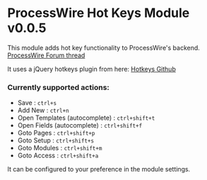 # ProcessWire Hot Keys Module v0.0.5

This module adds hot key functionality to ProcessWire's backend. [ProcessWire Forum thread](http://processwire.com/talk/topic/1524-admin-hot-keys/)

It uses a jQuery hotkeys plugin from here: [Hotkeys Github](https://github.com/jeresig/jquery.hotkeys)

### Currently supported actions:

* Save : `ctrl+s`
* Add New : `ctrl+n`
* Open Templates (autocomplete) : `ctrl+shift+t`
* Open Fields (autocomplete) : `ctrl+shift+f`
* Goto Pages : `ctrl+shift+p`
* Goto Setup : `ctrl+shift+s`
* Goto Modules : `ctrl+shift+m`
* Goto Access : `ctrl+shift+a`

It can be configured to your preference in the module settings.